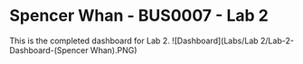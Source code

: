 # Spencer Whan - BUS0007 - Lab 2
This is the completed dashboard for Lab 2.
![Dashboard](Labs/Lab 2/Lab-2-Dashboard-(Spencer Whan).PNG)

